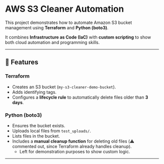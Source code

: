# AWS S3 Cleaner Automation

This project demonstrates how to automate Amazon S3 bucket management using **Terraform** and **Python (boto3)**.  

It combines **Infrastructure as Code (IaC)** with **custom scripting** to show both cloud automation and programming skills.

---

## 🚀 Features

### Terraform
- Creates an S3 bucket (`my-s3-cleaner-demo-bucket`).
- Adds identifying tags.
- Configures a **lifecycle rule** to automatically delete files older than **3 days**.

### Python (boto3)
- Ensures the bucket exists.
- Uploads local files from `test_uploads/`.
- Lists files in the bucket.
- Includes a **manual cleanup function** for deleting old files (⚠️ commented out, since Terraform already handles cleanup).  
  - Left for demonstration purposes to show custom logic.

---
